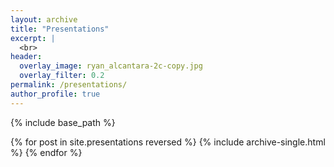 ```yaml
---
layout: archive
title: "Presentations"
excerpt: |
  <br>
header:
  overlay_image: ryan_alcantara-2c-copy.jpg
  overlay_filter: 0.2
permalink: /presentations/
author_profile: true
---
```


{% include base_path %}


{% for post in site.presentations reversed %}
  {% include archive-single.html %}
{% endfor %}
